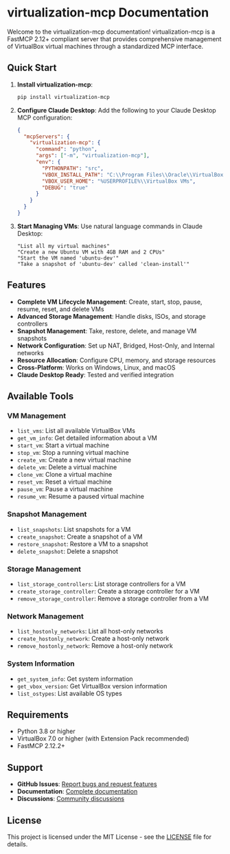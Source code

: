 # virtualization-mcp Documentation

Welcome to the virtualization-mcp documentation! virtualization-mcp is a FastMCP 2.12+ compliant server that provides comprehensive management of VirtualBox virtual machines through a standardized MCP interface.

## Quick Start

1. **Install virtualization-mcp**:
   ```bash
   pip install virtualization-mcp
   ```

2. **Configure Claude Desktop**:
   Add the following to your Claude Desktop MCP configuration:
   ```json
   {
     "mcpServers": {
       "virtualization-mcp": {
         "command": "python",
         "args": ["-m", "virtualization-mcp"],
         "env": {
           "PYTHONPATH": "src",
           "VBOX_INSTALL_PATH": "C:\\Program Files\\Oracle\\VirtualBox",
           "VBOX_USER_HOME": "%USERPROFILE%\\VirtualBox VMs",
           "DEBUG": "true"
         }
       }
     }
   }
   ```

3. **Start Managing VMs**:
   Use natural language commands in Claude Desktop:
   ```
   "List all my virtual machines"
   "Create a new Ubuntu VM with 4GB RAM and 2 CPUs"
   "Start the VM named 'ubuntu-dev'"
   "Take a snapshot of 'ubuntu-dev' called 'clean-install'"
   ```

## Features

- **Complete VM Lifecycle Management**: Create, start, stop, pause, resume, reset, and delete VMs
- **Advanced Storage Management**: Handle disks, ISOs, and storage controllers
- **Snapshot Management**: Take, restore, delete, and manage VM snapshots
- **Network Configuration**: Set up NAT, Bridged, Host-Only, and Internal networks
- **Resource Allocation**: Configure CPU, memory, and storage resources
- **Cross-Platform**: Works on Windows, Linux, and macOS
- **Claude Desktop Ready**: Tested and verified integration

## Available Tools

### VM Management
- `list_vms`: List all available VirtualBox VMs
- `get_vm_info`: Get detailed information about a VM
- `start_vm`: Start a virtual machine
- `stop_vm`: Stop a running virtual machine
- `create_vm`: Create a new virtual machine
- `delete_vm`: Delete a virtual machine
- `clone_vm`: Clone a virtual machine
- `reset_vm`: Reset a virtual machine
- `pause_vm`: Pause a virtual machine
- `resume_vm`: Resume a paused virtual machine

### Snapshot Management
- `list_snapshots`: List snapshots for a VM
- `create_snapshot`: Create a snapshot of a VM
- `restore_snapshot`: Restore a VM to a snapshot
- `delete_snapshot`: Delete a snapshot

### Storage Management
- `list_storage_controllers`: List storage controllers for a VM
- `create_storage_controller`: Create a storage controller for a VM
- `remove_storage_controller`: Remove a storage controller from a VM

### Network Management
- `list_hostonly_networks`: List all host-only networks
- `create_hostonly_network`: Create a host-only network
- `remove_hostonly_network`: Remove a host-only network

### System Information
- `get_system_info`: Get system information
- `get_vbox_version`: Get VirtualBox version information
- `list_ostypes`: List available OS types

## Requirements

- Python 3.8 or higher
- VirtualBox 7.0 or higher (with Extension Pack recommended)
- FastMCP 2.12.2+

## Support

- **GitHub Issues**: [Report bugs and request features](https://github.com/sandraschi/virtualization-mcp/issues)
- **Documentation**: [Complete documentation](https://virtualization-mcp.readthedocs.io/)
- **Discussions**: [Community discussions](https://github.com/sandraschi/virtualization-mcp/discussions)

## License

This project is licensed under the MIT License - see the [LICENSE](LICENSE) file for details.


